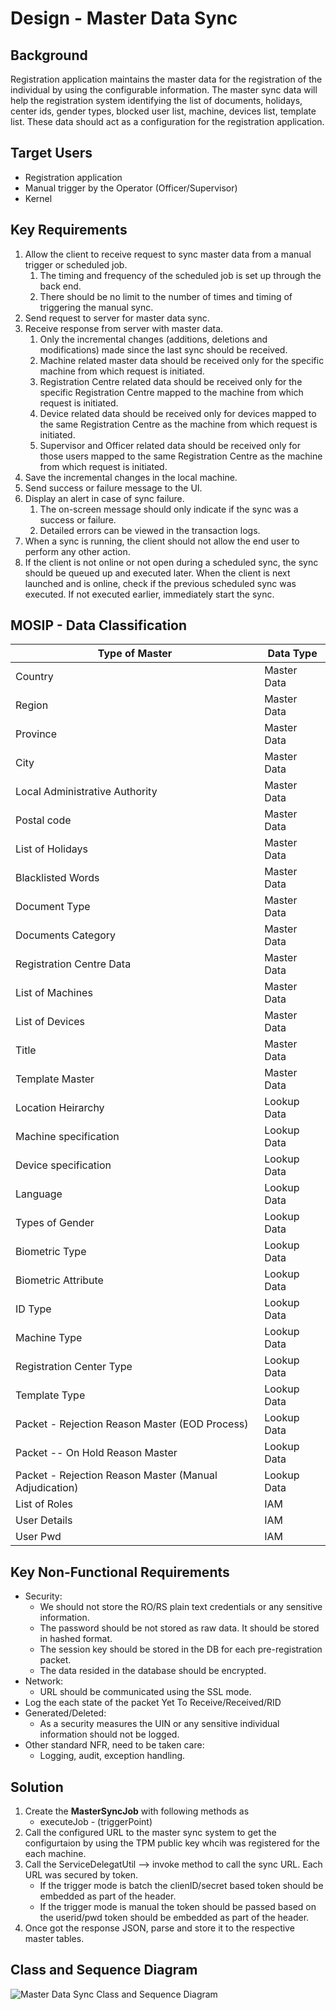 # Design - Master Data Sync

## Background

Registration application maintains the master data for the registration of the individual by using the configurable information. The master sync data will help the registration system identifying the list of documents, holidays, center ids, gender types, blocked user list, machine, devices list, template list. These data should act as a configuration for the registration application.

## Target Users
- Registration application
- Manual trigger by the Operator (Officer/Supervisor)
- Kernel

## Key Requirements
1. Allow the client to receive request to sync master data from a manual trigger or scheduled job.
    1. The timing and frequency of the scheduled job is set up through the back end.
    2. There should be no limit to the number of times and timing of triggering the manual sync.
2. Send request to server for master data sync.
3. Receive response from server with master data.
    1. Only the incremental changes (additions, deletions and modifications) made since the last sync should be received.
    2. Machine related master data should be received only for the specific machine from which request is initiated.
    3. Registration Centre related data should be received only for the specific Registration Centre mapped to the machine from which request is initiated.
    4. Device related data should be received only for devices mapped to the same Registration Centre as the machine from which request is initiated.
    5. Supervisor and Officer related data should be received only for those users mapped to the same Registration Centre as the machine from which request is initiated.
4. Save the incremental changes in the local machine.
5. Send success or failure message to the UI.
6. Display an alert in case of sync failure.
    1. The on-screen message should only indicate if the sync was a success or failure.
    2. Detailed errors can be viewed in the transaction logs.
7. When a sync is running, the client should not allow the end user to perform any other action.
8. If the client is not online or not open during a scheduled sync, the sync should be queued up and executed later. When the client is next launched and is online, check if the previous scheduled sync was executed. If not executed earlier, immediately start the sync.

## MOSIP - Data Classification

Type of Master                                          | Data Type  
--------------------------------------------------------|-------------
Country                                                 | Master Data
Region                                                  | Master Data
Province                                                | Master Data
City                                                    | Master Data
Local Administrative Authority                          | Master Data
Postal code                                             | Master Data
List of Holidays                                        | Master Data
Blacklisted Words                                       | Master Data
Document Type                                           | Master Data
Documents Category                                      | Master Data
Registration Centre Data                                | Master Data
List of Machines                                        | Master Data
List of Devices                                         | Master Data
Title                                                   | Master Data
Template Master                                         | Master Data
Location Heirarchy                                      | Lookup Data
Machine specification                                   | Lookup Data
Device specification                                    | Lookup Data
Language                                                | Lookup Data
Types of Gender                                         | Lookup Data  
Biometric Type                                          | Lookup Data
Biometric Attribute                                     | Lookup Data
ID Type                                                 | Lookup Data
Machine Type                                            | Lookup Data
Registration Center Type                                | Lookup Data
Template Type                                           | Lookup Data
Packet - Rejection Reason Master (EOD Process)          | Lookup Data
Packet -- On Hold Reason Master                         | Lookup Data
Packet - Rejection Reason Master (Manual Adjudication)  | Lookup Data
List of Roles                                           | IAM
User Details                                            | IAM
User Pwd                                                | IAM

## Key Non-Functional Requirements
- Security:
    - We should not store the RO/RS plain text credentials or any sensitive information.
    - The password should be not stored as raw data. It should be stored in hashed format.
    - The session key should be stored in the DB for each pre-registration packet.
    - The data resided in the database should be encrypted.
- Network:
    - URL should be communicated using the SSL mode.
- Log the each state of the packet Yet To Receive/Received/RID
- Generated/Deleted:
    - As a security measures the UIN or any sensitive individual information should not be logged.
- Other standard NFR, need to be taken care:
    - Logging, audit, exception handling.

## Solution
1. Create the **MasterSyncJob** with following methods as
    - executeJob - (triggerPoint)
2. Call the configured URL to the master sync system to get the configurtaion by using the TPM public key whcih was registered for the each machine.
3. Call the ServiceDelegatUtil --> invoke method to call the sync URL. Each URL was secured by token. 
    - If the trigger mode is batch the clienID/secret based token should be embedded as part of the header.
    - If the trigger mode is manual the token  should be passed based on the userid/pwd token should be embedded as part of the header.
4. Once got the response JSON, parse and store it to the respective master tables.

## Class and Sequence Diagram

![Master Data Sync Class and Sequence Diagram](_images/MasterSync.jpg)
